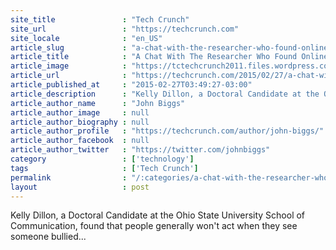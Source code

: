 ```yaml
---
site_title               : "Tech Crunch"
site_url                 : "https://techcrunch.com"
site_locale              : "en_US"
article_slug             : "a-chat-with-the-researcher-who-found-online-bystanders-wont-stop-bullying"
article_title            : "A Chat With The Researcher Who Found Online Bystanders Won’t Stop Bullying"
article_image            : "https://tctechcrunch2011.files.wordpress.com/2015/02/bully2.jpg?w=640&h=400&crop=1"
article_url              : "https://techcrunch.com/2015/02/27/a-chat-with-the-researcher-who-found-online-bystanders-wont-stop-bullying/"
article_published_at     : "2015-02-27T03:49:27-03:00"
article_description      : "Kelly Dillon, a Doctoral Candidate at the Ohio State University School of Communication, found that people generally won't act when they see someone bullied..."
article_author_name      : "John Biggs"
article_author_image     : null
article_author_biography : null
article_author_profile   : "https://techcrunch.com/author/john-biggs/"
article_author_facebook  : null
article_author_twitter   : "https://twitter.com/johnbiggs"
category                 : ['technology']
tags                     : ['Tech Crunch']
permalink                : "/:categories/a-chat-with-the-researcher-who-found-online-bystanders-wont-stop-bullying/"
layout                   : post
---
```


Kelly Dillon, a Doctoral Candidate at the Ohio State University School of Communication, found that people generally won't act when they see someone bullied...
